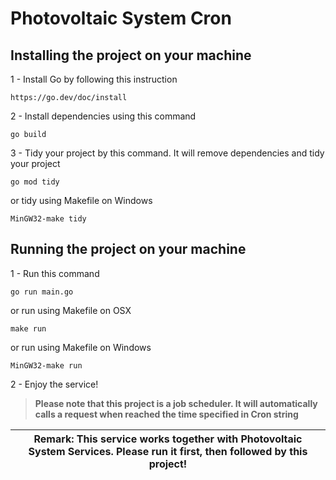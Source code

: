 # Photovoltaic System Cron

## Installing the project on your machine

1 - Install Go by following this instruction
~~~
https://go.dev/doc/install
~~~

2 - Install dependencies using this command
~~~
go build
~~~

3 - Tidy your project by this command. It will remove dependencies and tidy your project
~~~
go mod tidy
~~~
or tidy using Makefile on Windows
~~~
MinGW32-make tidy 
~~~

## Running the project on your machine
1 - Run this command
~~~
go run main.go
~~~
or run using Makefile on OSX
~~~
make run 
~~~
or run using Makefile on Windows
~~~
MinGW32-make run 
~~~
2 - Enjoy the service!

> **Please note that this project is a job scheduler. It will automatically calls a request when reached the time specified in Cron string**

| Remark: This service works together with Photovoltaic System Services. Please run it first, then followed by this project! |
| --- |
